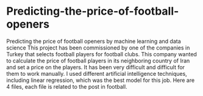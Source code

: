 # Predicting-the-price-of-football-openers
Predicting the price of football openers by machine learning and data science
This project has been commissioned by one of the companies in Turkey that selects football players for football clubs. This company wanted to calculate the price of football players in its neighboring country of Iran and set a price on the players. It has been very difficult and difficult for them to work manually. I used different artificial intelligence techniques, including linear regression, which was the best model for this job. Here are 4 files, each file is related to the post in football.

